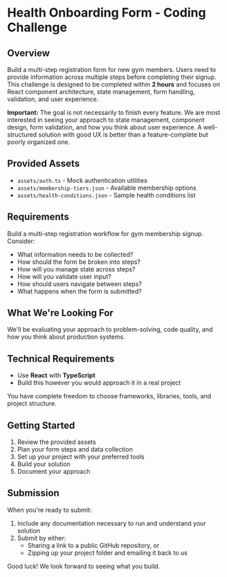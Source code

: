 # Health Onboarding Form - Coding Challenge

## Overview

Build a multi-step registration form for new gym members. Users need to provide information across multiple steps before completing their signup. This challenge is designed to be completed within **2 hours** and focuses on React component architecture, state management, form handling, validation, and user experience.

**Important:** The goal is not necessarily to finish every feature. We are most interested in seeing your approach to state management, component design, form validation, and how you think about user experience. A well-structured solution with good UX is better than a feature-complete but poorly organized one.

## Provided Assets

- `assets/auth.ts` - Mock authentication utilities
- `assets/membership-tiers.json` - Available membership options
- `assets/health-conditions.json` - Sample health conditions list

## Requirements

Build a multi-step registration workflow for gym membership signup. Consider:
- What information needs to be collected?
- How should the form be broken into steps?
- How will you manage state across steps?
- How will you validate user input?
- How should users navigate between steps?
- What happens when the form is submitted?

## What We're Looking For

We'll be evaluating your approach to problem-solving, code quality, and how you think about production systems.

## Technical Requirements

- Use **React** with **TypeScript**
- Build this however you would approach it in a real project

You have complete freedom to choose frameworks, libraries, tools, and project structure.

## Getting Started

1. Review the provided assets
2. Plan your form steps and data collection
3. Set up your project with your preferred tools
4. Build your solution
5. Document your approach

## Submission

When you're ready to submit:

1. Include any documentation necessary to run and understand your solution
2. Submit by either:
   - Sharing a link to a public GitHub repository, or
   - Zipping up your project folder and emailing it back to us

Good luck! We look forward to seeing what you build.
